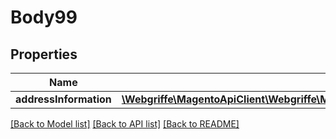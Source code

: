 # Body99

## Properties
Name | Type | Description | Notes
------------ | ------------- | ------------- | -------------
**addressInformation** | [**\Webgriffe\MagentoApiClient\Webgriffe\MagentoApiClient\Model\CheckoutDataTotalsInformationInterface**](CheckoutDataTotalsInformationInterface.md) |  | 

[[Back to Model list]](../README.md#documentation-for-models) [[Back to API list]](../README.md#documentation-for-api-endpoints) [[Back to README]](../README.md)


